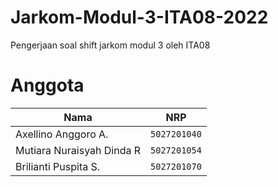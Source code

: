 # Jarkom-Modul-3-ITA08-2022

Pengerjaan soal shift jarkom modul 3 oleh ITA08

# Anggota

| Nama                           | NRP          | 
| -------------------------------| -------------| 
| Axellino Anggoro A.              | `5027201040` | 
| Mutiara Nuraisyah Dinda R            | `5027201054` | 
| Brilianti Puspita S.  | `5027201070` |
